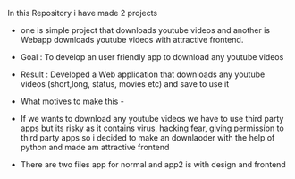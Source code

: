 In this Repository i have made 2 projects 
* one is simple project that downloads youtube videos and another is Webapp downloads youtube videos with attractive frontend.

* Goal : To develop an user friendly app to download any youtube videos
* Result : Developed a Web application that downloads any youtube videos (short,long, status, movies etc) and save to use it

* What motives to make this -
* If we wants to download any youtube videos we have to use third party apps but its risky as it contains virus, hacking fear, giving permission to third party apps so i decided to make an downlaoder with the help of python and made am attractive frontend

* There are two files app for normal and app2 is with design and frontend
